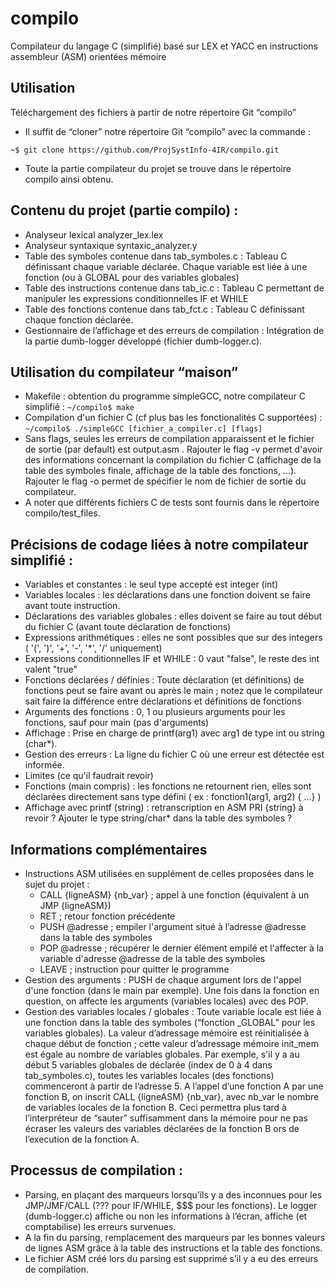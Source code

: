 # compilo
Compilateur du langage C (simplifié) basé sur LEX et YACC en instructions assembleur (ASM) orientées mémoire

## Utilisation 
Téléchargement des fichiers à partir de notre répertoire Git “compilo”
* Il suffit de “cloner” notre répertoire Git “compilo” avec la commande :

`~$ git clone https://github.com/ProjSystInfo-4IR/compilo.git`
* Toute la partie compilateur du projet se trouve dans le répertoire compilo ainsi obtenu.  

## Contenu du projet (partie compilo) :
* Analyseur lexical analyzer_lex.lex
* Analyseur syntaxique syntaxic_analyzer.y
* Table des symboles contenue dans tab_symboles.c : Tableau C définissant chaque variable déclarée. Chaque variable est liée à une fonction (ou à GLOBAL pour des variables globales)
* Table des instructions contenue dans tab_ic.c : Tableau C permettant de manipuler les expressions conditionnelles IF et WHILE
* Table des fonctions contenue dans tab_fct.c : Tableau C définissant chaque fonction déclarée.
* Gestionnaire de l’affichage et des erreurs de compilation : Intégration de la partie  dumb-logger développé (fichier dumb-logger.c). 

## Utilisation du compilateur “maison” 
* Makefile : obtention du programme simpleGCC, notre compilateur C simplifié :
`~/compilo$ make`
* Compilation d'un fichier C (cf plus bas les fonctionalités C supportées) :
`~/compilo$ ./simpleGCC [fichier_a_compiler.c] [flags]`
* Sans flags, seules les erreurs de compilation apparaissent et le fichier de sortie (par default) est output.asm .
Rajouter le flag -v permet d'avoir des informations concernant la compilation du fichier C (affichage de la table des symboles finale, affichage de la table des fonctions, ...).
Rajouter le flag -o permet de spécifier le nom de fichier de sortie du compilateur.
* A noter que différents fichiers C de tests sont fournis dans le répertoire compilo/test_files.

## Précisions de codage liées à notre compilateur simplifié :
* Variables et constantes : le seul type accepté est integer (int)
* Variables locales : les déclarations dans une fonction doivent se faire avant toute instruction.
* Déclarations des variables globales : elles doivent se faire au tout début du fichier C (avant toute déclaration de fonctions)
* Expressions arithmétiques : elles ne sont possibles que sur des integers ( '(', ')', '+', '-', '*', '/' uniquement)
* Expressions conditionnelles IF et WHILE : 0 vaut "false", le reste des int valent  "true"
* Fonctions déclarées / définies : Toute déclaration (et définitions) de fonctions peut se faire avant ou après le main ; notez que le compilateur sait faire la différence entre déclarations et définitions de fonctions
* Arguments des fonctions : 0, 1 ou plusieurs arguments pour les fonctions, sauf pour main (pas d'arguments)
* Affichage : Prise en charge de printf(arg1) avec arg1 de type int ou string (char*).
* Gestion des erreurs : La ligne du fichier C où une erreur est détectée est informée.
* Limites (ce qu'il faudrait revoir)
* Fonctions (main compris) : les fonctions ne retournent rien, elles sont déclarées directement sans type défini ( ex : fonction1(arg1, arg2) { ...} )
* Affichage avec printf (string) : retranscription en ASM PRI {string} à revoir ? Ajouter le type string/char* dans la table des symboles ?

## Informations complémentaires
* Instructions ASM utilisées en supplément de celles proposées dans le sujet du projet :
	* CALL {ligneASM} {nb_var}  ; appel à une fonction (équivalent à un JMP {ligneASM})
	* RET ; retour fonction précédente
	* PUSH @adresse ; empiler l'argument situé à l’adresse @adresse dans la table des symboles
	* POP @adresse ; récupérer le dernier élément empilé et l'affecter à la variable d'adresse @adresse de la table des symboles
	* LEAVE ; instruction pour quitter le programme
* Gestion des arguments : PUSH de chaque argument lors de l'appel d'une fonction (dans le main par exemple). Une fois dans la fonction en question, on affecte les arguments (variables locales) avec des POP.
* Gestion des variables locales / globales : Toute variable locale est liée à une fonction dans la table des symboles (“fonction _GLOBAL” pour les variables globales).
La valeur d’adressage mémoire est réinitialisée à chaque début de fonction ; cette valeur d’adressage mémoire init_mem est égale au nombre de variables globales.
Par exemple,  s'il y a au début 5 variables globales de déclarée (index de 0 à 4 dans tab_symboles.c), toutes les variables locales (des fonctions) commenceront à partir de l’adresse 5. 
A l’appel d’une fonction A par une fonction B, on inscrit CALL {ligneASM} {nb_var}, avec nb_var le nombre de variables locales de la fonction B. Ceci permettra plus tard à l’interpréteur de “sauter” suffisamment dans la mémoire pour ne pas écraser les valeurs des variables déclarées de la fonction B ors de l’execution de la fonction A. 

## Processus de compilation :
* Parsing, en plaçant des marqueurs lorsqu’ils y a des inconnues pour les JMP/JMF/CALL (??? pour IF/WHILE, $$$ pour les fonctions). Le logger (dumb-logger.c)  affiche ou non les informations à l’écran, affiche (et comptabilise) les erreurs survenues.
* A la fin du parsing, remplacement des marqueurs par les bonnes valeurs de lignes ASM grâce à la table des instructions et la table des fonctions. 
* Le fichier ASM créé lors du parsing est supprimé s’il y a eu des erreurs de compilation.
